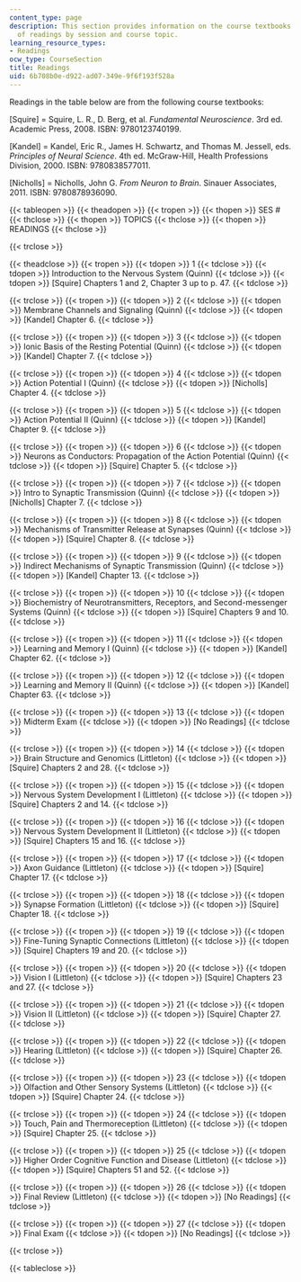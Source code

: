 ```yaml
---
content_type: page
description: This section provides information on the course textbooks and the schedule
  of readings by session and course topic.
learning_resource_types:
- Readings
ocw_type: CourseSection
title: Readings
uid: 6b708b0e-d922-ad07-349e-9f6f193f528a
---
```


Readings in the table below are from the following course textbooks:

\[Squire\] = Squire, L. R., D. Berg, et al. _Fundamental Neuroscience_. 3rd ed. Academic Press, 2008. ISBN: 9780123740199.

\[Kandel\] = Kandel, Eric R., James H. Schwartz, and Thomas M. Jessell, eds. _Principles of Neural Science_. 4th ed. McGraw-Hill, Health Professions Division, 2000. ISBN: 9780838577011.

\[Nicholls\] = Nicholls, John G. _From Neuron to Brain_. Sinauer Associates, 2011. ISBN: 9780878936090.

{{< tableopen >}}
{{< theadopen >}}
{{< tropen >}}
{{< thopen >}}
SES #
{{< thclose >}}
{{< thopen >}}
TOPICS
{{< thclose >}}
{{< thopen >}}
READINGS
{{< thclose >}}

{{< trclose >}}

{{< theadclose >}}
{{< tropen >}}
{{< tdopen >}}
1
{{< tdclose >}}
{{< tdopen >}}
Introduction to the Nervous System (Quinn)
{{< tdclose >}}
{{< tdopen >}}
\[Squire\] Chapters 1 and 2, Chapter 3 up to p. 47.
{{< tdclose >}}

{{< trclose >}}
{{< tropen >}}
{{< tdopen >}}
2
{{< tdclose >}}
{{< tdopen >}}
Membrane Channels and Signaling (Quinn)
{{< tdclose >}}
{{< tdopen >}}
\[Kandel\] Chapter 6.
{{< tdclose >}}

{{< trclose >}}
{{< tropen >}}
{{< tdopen >}}
3
{{< tdclose >}}
{{< tdopen >}}
Ionic Basis of the Resting Potential (Quinn)
{{< tdclose >}}
{{< tdopen >}}
\[Kandel\] Chapter 7.
{{< tdclose >}}

{{< trclose >}}
{{< tropen >}}
{{< tdopen >}}
4
{{< tdclose >}}
{{< tdopen >}}
Action Potential I (Quinn)
{{< tdclose >}}
{{< tdopen >}}
\[Nicholls\] Chapter 4.
{{< tdclose >}}

{{< trclose >}}
{{< tropen >}}
{{< tdopen >}}
5
{{< tdclose >}}
{{< tdopen >}}
Action Potential II (Quinn)
{{< tdclose >}}
{{< tdopen >}}
\[Kandel\] Chapter 9.
{{< tdclose >}}

{{< trclose >}}
{{< tropen >}}
{{< tdopen >}}
6
{{< tdclose >}}
{{< tdopen >}}
Neurons as Conductors: Propagation of the Action Potential (Quinn)
{{< tdclose >}}
{{< tdopen >}}
\[Squire\] Chapter 5.
{{< tdclose >}}

{{< trclose >}}
{{< tropen >}}
{{< tdopen >}}
7
{{< tdclose >}}
{{< tdopen >}}
Intro to Synaptic Transmission (Quinn)
{{< tdclose >}}
{{< tdopen >}}
\[Nicholls\] Chapter 7.
{{< tdclose >}}

{{< trclose >}}
{{< tropen >}}
{{< tdopen >}}
8
{{< tdclose >}}
{{< tdopen >}}
Mechanisms of Transmitter Release at Synapses (Quinn)
{{< tdclose >}}
{{< tdopen >}}
\[Squire\] Chapter 8.
{{< tdclose >}}

{{< trclose >}}
{{< tropen >}}
{{< tdopen >}}
9
{{< tdclose >}}
{{< tdopen >}}
Indirect Mechanisms of Synaptic Transmission (Quinn)
{{< tdclose >}}
{{< tdopen >}}
\[Kandel\] Chapter 13.
{{< tdclose >}}

{{< trclose >}}
{{< tropen >}}
{{< tdopen >}}
10
{{< tdclose >}}
{{< tdopen >}}
Biochemistry of Neurotransmitters, Receptors, and Second-messenger Systems (Quinn)
{{< tdclose >}}
{{< tdopen >}}
\[Squire\] Chapters 9 and 10.
{{< tdclose >}}

{{< trclose >}}
{{< tropen >}}
{{< tdopen >}}
11
{{< tdclose >}}
{{< tdopen >}}
Learning and Memory I (Quinn)
{{< tdclose >}}
{{< tdopen >}}
\[Kandel\] Chapter 62.
{{< tdclose >}}

{{< trclose >}}
{{< tropen >}}
{{< tdopen >}}
12
{{< tdclose >}}
{{< tdopen >}}
Learning and Memory II (Quinn)
{{< tdclose >}}
{{< tdopen >}}
\[Kandel\] Chapter 63.
{{< tdclose >}}

{{< trclose >}}
{{< tropen >}}
{{< tdopen >}}
13
{{< tdclose >}}
{{< tdopen >}}
Midterm Exam
{{< tdclose >}}
{{< tdopen >}}
\[No Readings\]
{{< tdclose >}}

{{< trclose >}}
{{< tropen >}}
{{< tdopen >}}
14
{{< tdclose >}}
{{< tdopen >}}
Brain Structure and Genomics (Littleton)
{{< tdclose >}}
{{< tdopen >}}
\[Squire\] Chapters 2 and 28.
{{< tdclose >}}

{{< trclose >}}
{{< tropen >}}
{{< tdopen >}}
15
{{< tdclose >}}
{{< tdopen >}}
Nervous System Development I (Littleton)
{{< tdclose >}}
{{< tdopen >}}
\[Squire\] Chapters 2 and 14.
{{< tdclose >}}

{{< trclose >}}
{{< tropen >}}
{{< tdopen >}}
16
{{< tdclose >}}
{{< tdopen >}}
Nervous System Development II (Littleton)
{{< tdclose >}}
{{< tdopen >}}
\[Squire\] Chapters 15 and 16.
{{< tdclose >}}

{{< trclose >}}
{{< tropen >}}
{{< tdopen >}}
17
{{< tdclose >}}
{{< tdopen >}}
Axon Guidance (Littleton)
{{< tdclose >}}
{{< tdopen >}}
\[Squire\] Chapter 17.
{{< tdclose >}}

{{< trclose >}}
{{< tropen >}}
{{< tdopen >}}
18
{{< tdclose >}}
{{< tdopen >}}
Synapse Formation (Littleton)
{{< tdclose >}}
{{< tdopen >}}
\[Squire\] Chapter 18.
{{< tdclose >}}

{{< trclose >}}
{{< tropen >}}
{{< tdopen >}}
19
{{< tdclose >}}
{{< tdopen >}}
Fine-Tuning Synaptic Connections (Littleton)
{{< tdclose >}}
{{< tdopen >}}
\[Squire\] Chapters 19 and 20.
{{< tdclose >}}

{{< trclose >}}
{{< tropen >}}
{{< tdopen >}}
20
{{< tdclose >}}
{{< tdopen >}}
Vision I (Littleton)
{{< tdclose >}}
{{< tdopen >}}
\[Squire\] Chapters 23 and 27.
{{< tdclose >}}

{{< trclose >}}
{{< tropen >}}
{{< tdopen >}}
21
{{< tdclose >}}
{{< tdopen >}}
Vision II (Littleton)
{{< tdclose >}}
{{< tdopen >}}
\[Squire\] Chapter 27.
{{< tdclose >}}

{{< trclose >}}
{{< tropen >}}
{{< tdopen >}}
22
{{< tdclose >}}
{{< tdopen >}}
Hearing (Littleton)
{{< tdclose >}}
{{< tdopen >}}
\[Squire\] Chapter 26.
{{< tdclose >}}

{{< trclose >}}
{{< tropen >}}
{{< tdopen >}}
23
{{< tdclose >}}
{{< tdopen >}}
Olfaction and Other Sensory Systems (Littleton)
{{< tdclose >}}
{{< tdopen >}}
\[Squire\] Chapter 24.
{{< tdclose >}}

{{< trclose >}}
{{< tropen >}}
{{< tdopen >}}
24
{{< tdclose >}}
{{< tdopen >}}
Touch, Pain and Thermoreception (Littleton)
{{< tdclose >}}
{{< tdopen >}}
\[Squire\] Chapter 25.
{{< tdclose >}}

{{< trclose >}}
{{< tropen >}}
{{< tdopen >}}
25
{{< tdclose >}}
{{< tdopen >}}
Higher Order Cognitive Function and Disease (Littleton)
{{< tdclose >}}
{{< tdopen >}}
\[Squire\] Chapters 51 and 52.
{{< tdclose >}}

{{< trclose >}}
{{< tropen >}}
{{< tdopen >}}
26
{{< tdclose >}}
{{< tdopen >}}
Final Review (Littleton)
{{< tdclose >}}
{{< tdopen >}}
\[No Readings\]
{{< tdclose >}}

{{< trclose >}}
{{< tropen >}}
{{< tdopen >}}
27
{{< tdclose >}}
{{< tdopen >}}
Final Exam
{{< tdclose >}}
{{< tdopen >}}
\[No Readings\]
{{< tdclose >}}

{{< trclose >}}

{{< tableclose >}}